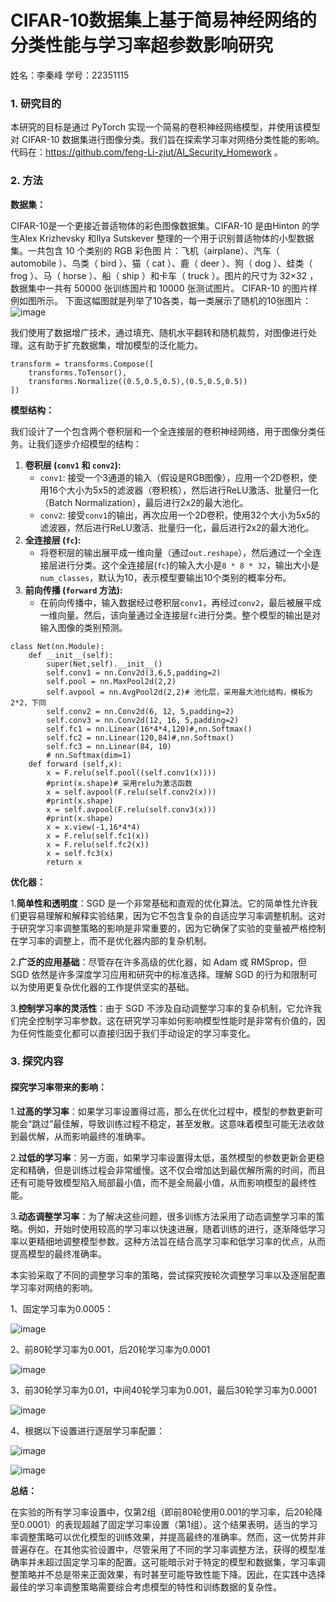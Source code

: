 # CIFAR-10数据集上基于简易神经网络的分类性能与学习率超参数影响研究
姓名：李秦峰    学号：22351115
### **1. 研究目的**
本研究的目标是通过 PyTorch 实现一个简易的卷积神经网络模型，并使用该模型对 CIFAR-10 数据集进行图像分类。我们旨在探索学习率对网络分类性能的影响。代码在：https://github.com/feng-Li-zjut/AI_Security_Homework 。


### **2. 方法**


**数据集：** 

CIFAR-10是一个更接近普适物体的彩色图像数据集。CIFAR-10 是由Hinton 的学生Alex Krizhevsky 和Ilya Sutskever 整理的一个用于识别普适物体的小型数据集。一共包含 10 个类别的 RGB 彩色图 片：飞机（airplane）、汽车（ automobile ）、鸟类（ bird ）、猫（ cat ）、鹿（ deer ）、狗（ dog ）、蛙类（ frog ）、马（ horse ）、船（ ship ）和卡车（ truck ）。图片的尺寸为 32×32 ，数据集中一共有 50000 张训练圄片和 10000 张测试图片。 CIFAR-10 的图片样例如图所示。
下面这幅图就是列举了10各类，每一类展示了随机的10张图片：
![image](https://github.com/feng-Li-zjut/AI_Security_Homework/assets/74243537/817fd100-3593-4aa8-9ff2-ed742ae29975)

我们使用了数据增广技术，通过填充、随机水平翻转和随机裁剪，对图像进行处理。这有助于扩充数据集，增加模型的泛化能力。
```
transform = transforms.Compose([
    transforms.ToTensor(),
    transforms.Normalize((0.5,0.5,0.5),(0.5,0.5,0.5))
])
```

**模型结构：** 

我们设计了一个包含两个卷积层和一个全连接层的卷积神经网络，用于图像分类任务。让我们逐步介绍模型的结构：
1. **卷积层 (`conv1` 和 `conv2`):**
   - `conv1`: 接受一个3通道的输入（假设是RGB图像），应用一个2D卷积，使用16个大小为5x5的滤波器（卷积核），然后进行ReLU激活、批量归一化（Batch Normalization），最后进行2x2的最大池化。
   - `conv2`: 接受`conv1`的输出，再次应用一个2D卷积，使用32个大小为5x5的滤波器，然后进行ReLU激活、批量归一化，最后进行2x2的最大池化。
2. **全连接层 (`fc`):**
   - 将卷积层的输出展平成一维向量（通过`out.reshape`），然后通过一个全连接层进行分类。这个全连接层(`fc`)的输入大小是`8 * 8 * 32`，输出大小是`num_classes`，默认为10，表示模型要输出10个类别的概率分布。
3. **前向传播 (`forward` 方法):**
   - 在前向传播中，输入数据经过卷积层`conv1`，再经过`conv2`，最后被展平成一维向量。然后，该向量通过全连接层`fc`进行分类。整个模型的输出是对输入图像的类别预测。

```
class Net(nn.Module):
    def __init__(self):
        super(Net,self).__init__()
        self.conv1 = nn.Conv2d(3,6,5,padding=2)  
        self.pool = nn.MaxPool2d(2,2)
        self.avpool = nn.AvgPool2d(2,2)# 池化层，采用最大池化结构，模板为2*2，下同
        self.conv2 = nn.Conv2d(6, 12, 5,padding=2)
        self.conv3 = nn.Conv2d(12, 16, 5,padding=2)
        self.fc1 = nn.Linear(16*4*4,120)#,nn.Softmax()
        self.fc2 = nn.Linear(120,84)#,nn.Softmax()
        self.fc3 = nn.Linear(84, 10)
        # nn.Softmax(dim=1)
    def forward (self,x):
        x = F.relu(self.pool((self.conv1(x))))
        #print(x.shape)# 采用relu为激活函数
        x = self.avpool(F.relu(self.conv2(x)))
        #print(x.shape)
        x = self.avpool(F.relu(self.conv3(x)))
        #print(x.shape)
        x = x.view(-1,16*4*4)
        x = F.relu(self.fc1(x))
        x = F.relu(self.fc2(x))
        x = self.fc3(x)
        return x
```

**优化器：** 

1.**简单性和透明度**：SGD 是一个非常基础和直观的优化算法。它的简单性允许我们更容易理解和解释实验结果，因为它不包含复杂的自适应学习率调整机制。这对于研究学习率调整策略的影响是非常重要的，因为它确保了实验的变量被严格控制在学习率的调整上，而不是优化器内部的复杂机制。

2.**广泛的应用基础**：尽管存在许多高级的优化器，如 Adam 或 RMSprop，但 SGD 依然是许多深度学习应用和研究中的标准选择。理解 SGD 的行为和限制可以为使用更复杂优化器的工作提供坚实的基础。

3.**控制学习率的灵活性**：由于 SGD 不涉及自动调整学习率的复杂机制，它允许我们完全控制学习率参数。这在研究学习率如何影响模型性能时是非常有价值的，因为任何性能变化都可以直接归因于我们手动设定的学习率变化。


### **3. 探究内容**

#### **探究学习率带来的影响：** 

1.**过高的学习率**：如果学习率设置得过高，那么在优化过程中，模型的参数更新可能会“跳过”最佳解，导致训练过程不稳定，甚至发散。这意味着模型可能无法收敛到最优解，从而影响最终的准确率。

2.**过低的学习率**：另一方面，如果学习率设置得太低，虽然模型的参数更新会更稳定和精确，但是训练过程会非常缓慢。这不仅会增加达到最优解所需的时间，而且还有可能导致模型陷入局部最小值，而不是全局最小值，从而影响模型的最终性能。

3.**动态调整学习率**：为了解决这些问题，很多训练方法采用了动态调整学习率的策略。例如，开始时使用较高的学习率以快速进展，随着训练的进行，逐渐降低学习率以更精细地调整模型参数。这种方法旨在结合高学习率和低学习率的优点，从而提高模型的最终准确率。

本实验采取了不同的调整学习率的策略，尝试探究按轮次调整学习率以及逐层配置学习率对网络的影响。

1、固定学习率为0.0005：

![image](https://github.com/feng-Li-zjut/AI_Security_Homework/assets/74243537/0eed5604-4694-49c9-9aa5-4e9b39a2fb0f)

2、前80轮学习率为0.001，后20轮学习率为0.0001

![image](https://github.com/feng-Li-zjut/AI_Security_Homework/assets/74243537/cff8d8c7-eca6-45ea-9e6f-4786a0a85945)

3、前30轮学习率为0.01，中间40轮学习率为0.001，最后30轮学习率为0.0001

![image](https://github.com/feng-Li-zjut/AI_Security_Homework/assets/74243537/2c836b10-e271-4cdc-8b60-9ab78d05ac54)

4、根据以下设置进行逐层学习率配置：

![image](https://github.com/feng-Li-zjut/AI_Security_Homework/assets/74243537/63d64328-bb09-496f-8038-34f0889caeda)


![image](https://github.com/feng-Li-zjut/AI_Security_Homework/assets/74243537/93ad3884-89bf-49a9-ae3e-37fe0f4fe5e6)


**总结：**


在实验的所有学习率设置中，仅第2组（即前80轮使用0.001的学习率，后20轮降至0.0001）的表现超越了固定学习率设置（第1组）。这个结果表明，适当的学习率调整策略可以优化模型的训练效果，并提高最终的准确率。然而，这一优势并非普遍存在。在其他实验设置中，尽管采用了不同的学习率调整方法，获得的模型准确率并未超过固定学习率的配置。这可能暗示对于特定的模型和数据集，学习率调整策略并不总是带来正面效果，有时甚至可能导致性能下降。因此，在实践中选择最佳的学习率调整策略需要综合考虑模型的特性和训练数据的复杂性。






